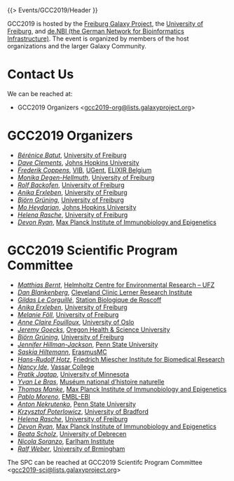 {{> Events/GCC2019/Header }}

GCC2019 is hosted by the [Freiburg Galaxy Project](http://www.bioinf.uni-freiburg.de/Galaxy/), the [University of Freiburg](http://www.uni-freiburg.de/), and [de.NBI (the German Network for Bioinformatics Infrastructure)](https://www.denbi.de/).  The event is organized by members of the host organizations and the larger Galaxy Community.

# Contact Us

We can be reached at:

* GCC2019 Organizers &lt;gcc2019-org@lists.galaxyproject.org&gt;

# GCC2019 Organizers

* *[Bérénice Batut](http://research.bebatut.fr/)*, [University of Freiburg](https://www.uni-freiburg.de/)
* *[Dave Clements](/src/people/dave-clements/index.md)*, [Johns Hopkins University](https://jhu.edu/)
* *[Frederik Coppens](https://www.psb.ugent.be/lab-members-and-alumni-frcop)*, [VIB](https://www.psb.ugent.be/), [UGent](https://www.ugent.be), [ELIXIR Belgium](https://www.elixir-belgium.org)
* *[Monika Degen-Hellmuth](https://portal.uni-freiburg.de/iif/institut/Personen/direktor/sekretariat)*, [University of Freiburg](https://www.uni-freiburg.de/)
* *[Rolf Backofen](http://www.bioinf.uni-freiburg.de/~backofen/)*, [University of Freiburg](https://www.uni-freiburg.de/)
* *[Anika Erxleben](https://github.com/erxleben)*, [University of Freiburg](https://www.uni-freiburg.de/)
* *[Björn Grüning](/src/people/bjoern-gruening/index.md)*, [University of Freiburg](https://www.uni-freiburg.de/)
* *[Mo Heydarian](/src/people/mo-heydarian/index.md)*, [Johns Hopkins University](https://jhu.edu/)
* *[Helena Rasche](/src/people/helena-rasche/index.md)*, [University of Freiburg](https://www.uni-freiburg.de/)
* *[Devon Ryan](https://www.researchgate.net/profile/Devon_Ryan)*, [Max Planck Institute of Immunobiology and Epigenetics](https://www.ie-freiburg.mpg.de/)


# GCC2019 Scientific Program Committee

* *[Matthias Bernt](https://www.ufz.de/index.php?en=43047)*, [Helmholtz Centre for Environmental Research – UFZ](https://www.ufz.de/)
* *[Dan Blankenberg](/src/people/dan/index.md)*, [Cleveland Clinic Lerner Research Institute](https://www.lerner.ccf.org/)
* *[Gildas Le Corguillé](https://github.com/lecorguille)*, [Station Biologique de Roscoff](http://www.sb-roscoff.fr/)
* *[Anika Erxleben](https://github.com/erxleben)*, [University of Freiburg](https://www.uni-freiburg.de/)
* *[Melanie Föll](https://github.com/foellmelanie)*, [University of Freiburg](https://www.uni-freiburg.de/) 
* *[Anne Claire Fouilloux](https://www.mn.uio.no/geo/english/people/adm/annefou/)*, [University of Oslo](https://www.uio.no/)
* *[Jeremy Goecks](/src/people/jeremy-goecks/index.md)*, [Oregon Health & Science University](https://www.ohsu.edu/)
* *[Björn Grüning](/src/people/bjoern-gruening/index.md)*, [University of Freiburg](https://www.uni-freiburg.de/)
* *[Jennifer Hillman-Jackson](/src/people/jennifer-jackson/index.md)*, [Penn State University](https://www.psu.edu/)
* *[Saskia Hiltemann](https://github.com/shiltemann)*, [ErasmusMC](https://www.erasmusmc.nl/)
* *[Hans-Rudolf Hotz](/src/people/hansrudolf-hotz/index.md)*, [Friedrich Miescher Institute for Biomedical Research](https://fmi.ch/)
* *[Nancy Ide](https://www.cs.vassar.edu/~ide/)*, [Vassar College](https://www.vassar.edu/)
* *[Pratik Jagtap](https://www.msi.umn.edu/group/mscls)*, [University of Minnesota](http://umn.edu/)
* *[Yvan Le Bras](http://cesco.mnhn.fr/fr/annuaire/yvan-le-bras-6200)*, [Muséum national d’histoire naturelle](https://www.mnhn.fr/)
* *[Thomas Manke](https://www.ie-freiburg.mpg.de/bioinformaticsfac)*,  [Max Planck Institute of Immunobiology and Epigenetics](https://www.ie-freiburg.mpg.de/)
* *[Pablo Moreno](https://www.ebi.ac.uk/about/people/pablo-moreno)*, [EMBL-EBI](https://www.ebi.ac.uk/)
* *[Anton Nekrutenko](/src/people/anton/index.md)*, [Penn State University](https://www.psu.edu/)
* *[Krzysztof Poterlowicz](https://www.bradford.ac.uk/life-sciences/chemistry-and-biosciences/our-staff/dr-krzysztof-poterlowicz.php)*, [University of Bradford](https://bradford.ac.uk/external/)
* *[Helena Rasche](/src/people/helena-rasche/index.md)*, [University of Freiburg](https://www.uni-freiburg.de/)
* *[Devon Ryan](https://www.researchgate.net/profile/Devon_Ryan)*, [Max Planck Institute of Immunobiology and Epigenetics](https://www.ie-freiburg.mpg.de/)
* *[Beata Scholz](https://www.researchgate.net/profile/Beata_Scholtz)*, [University of Debrecen](https://unideb.hu/en)
* *[Nicola Soranzo](http://www.earlham.ac.uk/nicola-soranzo)*, [Earlham Institute](http://www.earlham.ac.uk/)
* *[Ralf Weber](https://www.birmingham.ac.uk/staff/profiles/biosciences/weber-ralf.aspx)*,  [University of Brmingham](https://www.birmingham.ac.uk/) 

The SPC can be reached at GCC2019 Scientifc Program Committee &lt;gcc2019-sci@lists.galaxyproject.org&gt;
